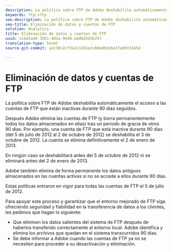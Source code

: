 ```yaml
---
description: La política sobre FTP de Adobe deshabilita automáticamente el acceso a las cuentas de FTP que están inactivas durante 90 días seguidos.
keywords: ftp;sftp
seo-description: La política sobre FTP de Adobe deshabilita automáticamente el acceso a las cuentas de FTP que están inactivas durante 90 días seguidos.
seo-title: Eliminación de datos y cuentas de FTP
solution: Analytics
title: Eliminación de datos y cuentas de FTP
uuid: 1cbd3add-3561-492a-9ed4-aedbd3d5b257
translation-type: tm+mt
source-git-commit: a2c38c2cf3a2c1451e2c60e003ebe1fa9bfd145d

---
```



# Eliminación de datos y cuentas de FTP

La política sobre FTP de Adobe deshabilita automáticamente el acceso a las cuentas de FTP que están inactivas durante 90 días seguidos.

Después Adobe elimina las cuentas de FTP (y borra permanentemente todos los datos almacenados en ellas) tras un período de gracia de otros 90 días. Por ejemplo, una cuenta de FTP que está inactiva durante 90 días (del 5 de julio de 2012 al 2 de octubre de 2012) se deshabilita el 3 de octubre de 2012. La cuenta se elimina definitivamente el 2 de enero de 2013.

En ningún caso se deshabilitará antes del 5 de octubre de 2012 ni se eliminará antes del 2 de enero de 2013.

Adobe también elimina de forma permanente los datos antiguos almacenados en las cuentas activas si no se accede a ellos durante 90 días.

Estas políticas entraron en vigor para todas las cuentas de FTP el 5 de julio de 2012.

Para apoyar este proceso y garantizar que el entorno mejorado de FTP siga ofreciendo seguridad y fiabilidad en la transferencia de datos a los clientes, les pedimos que hagan lo siguiente:

* Que eliminen los datos salientes del sistema de FTP después de haberlos transferido correctamente al entorno local. Adobe identifica y elimina los archivos que quedan en el sistema transcurridos 90 días.
* Se debe informar a Adobe cuando las cuentas de FTP ya no se necesiten para proceder a su desactivación y eliminación.

